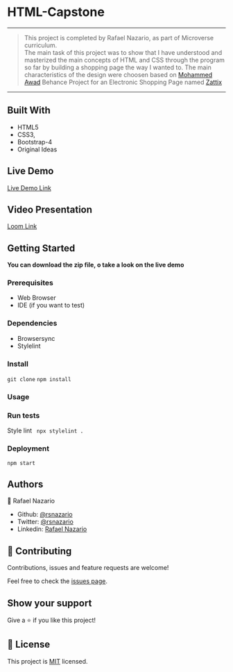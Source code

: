 # HTML-Capstone

---

> This project is completed by Rafael Nazario, as part of Microverse curriculum.  
> The main task of this project was to show that I have understood and masterized the main concepts of HTML and CSS through the program so far by building a shopping page the way I wanted to.
> The main characteristics of the design were choosen based on [Mohammed Awad](https://www.behance.net/M_Awad) Behance Project for an Electronic Shopping Page named [Zattix](https://www.behance.net/gallery/24796463/ZATTIX)

---

## Built With

- HTML5
- CSS3,
- Bootstrap-4
- Original Ideas

## Live Demo

[Live Demo Link](https://rawcdn.githack.com/rsnazario/HTML-Capstone/75bec46b269644b762b339b5fdde78fa15eb3f7f/search-result.html?)

## Video Presentation

[Loom Link](https://www.loom.com/share/01b0285948184bbeb6f6e95ab0901bde)

## Getting Started

**You can download the zip file, o take a look on the live demo**

### Prerequisites
- Web Browser
- IDE (if you want to test)

### Dependencies

- Browsersync
- Stylelint

### Install

`git clone` `npm install`

### Usage

### Run tests
Style lint
` npx stylelint .`
### Deployment

`npm start`

## Authors

:bust_in_silhouette: Rafael Nazario
  - Github: [@rsnazario](https://github.com/rsnazario)
  - Twitter: [@rsnazario](https://twitter.com/rsnazario)
  - Linkedin: [Rafael Nazario](https://www.linkedin.com/in/rafael-nazario-692b8293/)


## 🤝 Contributing

Contributions, issues and feature requests are welcome!

Feel free to check the [issues page](issues/).

## Show your support

Give a ⭐️ if you like this project!

## 📝 License

This project is [MIT](lic.url) licensed.

